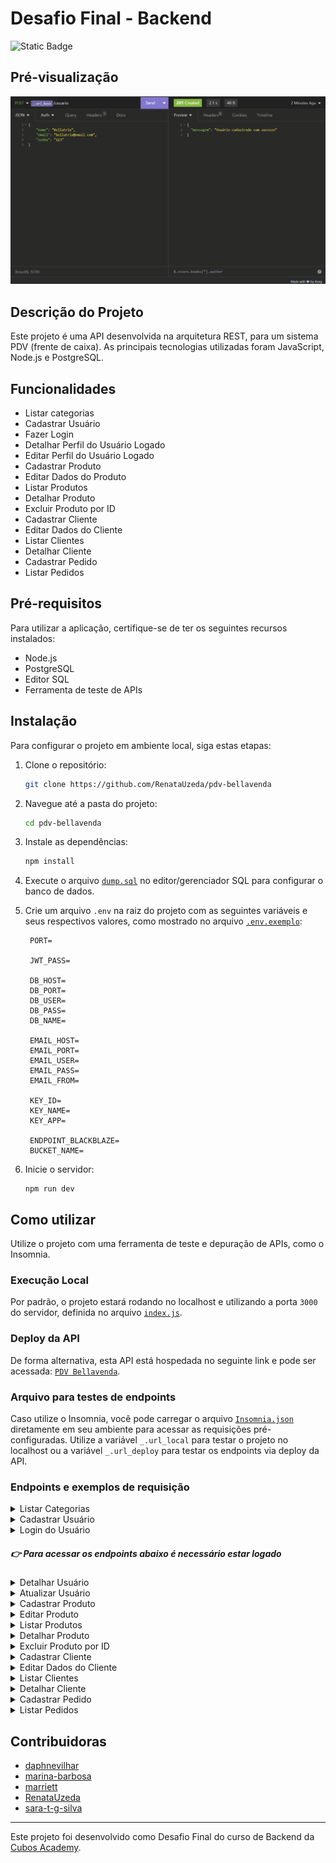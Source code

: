 # Desafio Final - Backend

![Static Badge](https://img.shields.io/badge/STATUS-API%20Completa-green)

## Pré-visualização

![modulo5](./assets/preview.gif)

## Descrição do Projeto

Este projeto é uma API desenvolvida na arquitetura REST, para um sistema PDV (frente de caixa). As principais tecnologias utilizadas foram JavaScript, Node.js e PostgreSQL.

## Funcionalidades

- Listar categorias
- Cadastrar Usuário
- Fazer Login
- Detalhar Perfil do Usuário Logado
- Editar Perfil do Usuário Logado
- Cadastrar Produto
- Editar Dados do Produto
- Listar Produtos
- Detalhar Produto
- Excluir Produto por ID
- Cadastrar Cliente
- Editar Dados do Cliente
- Listar Clientes
- Detalhar Cliente
- Cadastrar Pedido
- Listar Pedidos

## Pré-requisitos

Para utilizar a aplicação, certifique-se de ter os seguintes recursos instalados:

- Node.js
- PostgreSQL
- Editor SQL
- Ferramenta de teste de APIs

## Instalação

Para configurar o projeto em ambiente local, siga estas etapas:

1. Clone o repositório:

   ```bash
   git clone https://github.com/RenataUzeda/pdv-bellavenda
   ```

2. Navegue até a pasta do projeto:

   ```bash
   cd pdv-bellavenda
   ```

3. Instale as dependências:

   ```bash
   npm install
   ```

4. Execute o arquivo [`dump.sql`](dump.sql) no editor/gerenciador SQL para configurar o banco de dados.

5. Crie um arquivo `.env` na raiz do projeto com as seguintes variáveis e seus respectivos valores, como mostrado no arquivo [`.env.exemplo`](.env.exemplo):

   ```
    PORT=

    JWT_PASS=

    DB_HOST=
    DB_PORT=
    DB_USER=
    DB_PASS=
    DB_NAME=

    EMAIL_HOST=
    EMAIL_PORT=
    EMAIL_USER=
    EMAIL_PASS=
    EMAIL_FROM=

    KEY_ID=
    KEY_NAME=
    KEY_APP=

    ENDPOINT_BLACKBLAZE=
    BUCKET_NAME=

   ```

6. Inicie o servidor:

   ```
   npm run dev
   ```

## Como utilizar

Utilize o projeto com uma ferramenta de teste e depuração de APIs, como o Insomnia.

### Execução Local

Por padrão, o projeto estará rodando no localhost e utilizando a porta `3000` do servidor, definida no arquivo [`index.js`](./src/index.js).

### Deploy da API

De forma alternativa, esta API está hospedada no seguinte link e pode ser acessada: [`PDV Bellavenda`](https://pdv-bellavenda.cyclic.app/).

### Arquivo para testes de endpoints

Caso utilize o Insomnia, você pode carregar o arquivo [`Insomnia.json`](./assets/Insomnia.json) diretamente em seu ambiente para acessar as requisições pré-configuradas. Utilize a variável `_.url_local` para testar o projeto no localhost ou a variável `_.url_deploy` para testar os endpoints via deploy da API.

### Endpoints e exemplos de requisição

<details>
<summary>Listar Categorias</summary>

`GET` `/categoria`

Essa rota lista todas as categorias cadastradas na API, não é necessário estar logado para acessar.

Exemplo de requisição

```
// GET /categoria
// Sem conteúdo no corpo (body) da requisição
```

</details>

<details>
<summary>Cadastrar Usuário</summary>

`POST` `/usuario`

Permite que o usuário cadastre-se na aplicação.

Exemplo de requisição

```
// POST /usuario
{
    "nome": "Bellatrix",
    "email": "bellatrix@email.com",
    "senha": "123"
}
```

</details>

<details>
<summary>Login do Usuário</summary>

`POST` `/login`

Permite o usuario cadastrado realizar seu login no sistema.

Exemplo de requisição

```
// POST /login
{
    "email": "bellatrix@email.com",
    "senha": "123"
}
```

</details>

##### 👉 Para acessar os endpoints abaixo é necessário estar logado

<details>
<summary>Detalhar Usuário</summary>

`GET` `/usuario`

Essa rota detalha os dados do perfil do usuário que estiver logado (exceto a senha). Esta rota só é acessível mediante login.

Exemplo de requisição

```
// GET /usuario
// Sem conteúdo no corpo (body) da requisição
```

</details>

<details>
<summary>Atualizar Usuário</summary>

`PUT` `/usuario`

Essa rota identifica o ID do usuário logado através do token de autenticação e realiza alterações nos dados deste usuário.

Exemplo de requisição

```
// PUT /usuario
{
    "nome": "Bellavenda",
    "email": "bellavenda@email.com",
    "senha": "321"
}
```

</details>

<details>
<summary>Cadastrar Produto</summary>

`POST` `/produto`

Essa rota permite que o usuário logado faça o cadastro de um novo produto no sistema.

Exemplo de requisição

```
// POST /produto
{
    "descricao": "Leite integral em caixa",
    "quantidade_estoque": 42,
    "valor": 548,
    "categoria_id": 4
}

// opcionalmente, cadastre uma imagem para o produto
// utilizando o formato Multipart Form, siga o modelo:

    | Variável           | Tipo do Campo |
    |--------------------|---------------|
    | descricao          | Texto/Valor   |
    | quantidade_estoque | Texto/Valor   |
    | valor              | Texto/Valor   |
    | categoria_id       | Texto/Valor   |
    | produto_imagem     | File          |


```

</details>

<details>
<summary>Editar Produto</summary>

`PUT` `/produto/:id`

Essa rota permite que o usuário logado faça alterações em um produto existente no sistema.

Exemplo de requisição

```
// PUT /produto/1
{
    "descricao": "Leite integral em caixa",
    "quantidade_estoque": 42,
    "valor": 548,
    "categoria_id": 4
}

// opcionalmente, cadastre uma imagem para o produto
// utilizando o formato Multipart Form, siga o modelo:

    | Variável           | Tipo do Campo |
    |--------------------|---------------|
    | descricao          | Texto/Valor   |
    | quantidade_estoque | Texto/Valor   |
    | valor              | Texto/Valor   |
    | categoria_id       | Texto/Valor   |
    | produto_imagem     | File          |
```

</details>

<details>
<summary>Listar Produtos</summary>

`GET` `/produto`

Essa rota lista todos os produtos cadastrados na API. Caso seja informado o parâmetro de requisição (qery params) `categoria_id`, a resposta será uma lista com filtro de produtos que possuem aquela categoria.

Exemplo de requisição

```
// GET /produto
// Sem conteúdo no corpo (body) da requisição

// GET /produto?categoria_id=4
// Sem conteúdo no corpo (body) da requisição
```

</details>

<details>
<summary>Detalhar Produto</summary>

`GET` `/produto/:id`

Essa rota detalha os dados do produto cadastrado no sistema que corresponda ao id informado.

Exemplo de requisição

```
// GET /produto/1
// Sem conteúdo no corpo (body) da requisição
```

</details>

<details>
<summary>Excluir Produto por ID</summary>

`DELETE` `/produto/:id`

Essa rota faz a exclusão no banco de dados do produto que corresponde ao id informado na rota.

Exemplo de requisição

```
// DELETE /produto/1
// Sem conteúdo no corpo (body) da requisição
```

Ao deletar um produto, a imagem associada a ele também será deletada do serviço de hospedagem:
![backblaze](./assets/backblaze.jpg)

</details>

<details>
<summary>Cadastrar Cliente</summary>

`POST` `/cliente`

Permite que o usuário logado no sistema cadastre um novo cliente no banco de dados.

Exemplo de requisição

```
// POST /cliente

// campos obrigatórios
{
    "nome": "Bellatrix",
    "email": "bellatrix@email.com",
    "cpf": "123"
}

// campos opcionais
{
    "cep" : "00000000",
    "rua" : "X",
    "numero" : 12,
    "bairro" : "Y",
    "cidade" : "Z",
    "estado" : "UF"
}
```

</details>

<details>
<summary>Editar Dados do Cliente</summary>

`PUT` `/cliente/:id`

Permite que o usuário logado no sistema edite dados de um cliente existente no banco de dados.

Exemplo de requisição

```
// PUT /cliente/1

// campos obrigatórios
{
    "nome": "Bellatrix",
    "email": "bellatrix@email.com",
    "cpf": "123"
}

// campos opcionais
{
    "cep" : "00000000",
    "rua" : "X",
    "numero" : 12,
    "bairro" : "Y",
    "cidade" : "Z",
    "estado" : "UF"
}
```

</details>

<details>
<summary>Listar Clientes</summary>

`GET` `/cliente`

Essa rota lista todos os clientes cadastrados na API.

Exemplo de requisição

```
// GET /cliente
// Sem conteúdo no corpo (body) da requisição
```

</details>

<details>
<summary>Detalhar Cliente</summary>

`GET` `/cliente/:id`

Essa rota detalha os dados do cliente cadastrado no sistema que corresponda ao id informado.

Exemplo de requisição

```
// GET /cliente/1
// Sem conteúdo no corpo (body) da requisição
```

</details>

<details>
<summary>Cadastrar Pedido</summary>

`PUT` `/pedido`

Permite que o usuário logado no sistema cadastre um novo pedido no banco de dados.

Exemplo de requisição

```
// PUT /pedido
{
    "cliente_id": 1,
    "observacao": "Em caso de ausência recomendo deixar com algum vizinho",
    "pedido_produtos": [
        {
            "produto_id": 1,
            "quantidade_produto": 10
        },
        {
            "produto_id": 2,
            "quantidade_produto": 20
        }
    ]
}
```

</details>

<details>
<summary>Listar Pedidos</summary>

`GET` `/pedido`

Essa rota lista todos os pedidos cadastrados na API.

Exemplo de requisição

```
// GET /pedido
// Sem conteúdo no corpo (body) da requisição
```

</details>

## Contribuidoras

- [daphnevilhar](https://github.com/daphnevilhar)
- [marina-barbosa](https://github.com/marina-barbosa)
- [marriett](https://github.com/marriett)
- [RenataUzeda](https://github.com/RenataUzeda)
- [sara-t-g-silva](https://github.com/sara-t-g-silva)

---

Este projeto foi desenvolvido como Desafio Final do curso de Backend da [Cubos Academy](https://cubos.academy/).
